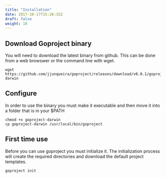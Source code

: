 ```yaml
---
title: "Installation"
date: 2017-10-17T15:26:15Z
draft: false
weight: 10
---
```


## Download Goproject binary

You will  need to download the latest binary from github. This can be done from a web browswer or the command line with wget.

```
wget https://github.com/jjunqueira/goproject/releases/download/v0.0.1/goproject-darwin
```

## Configure

In order to use the binary you must make it executable and then move it into a folder that is in your $PATH

```
chmod +x goproject-darwin
cp goproject-darwin /usr/local/bin/goproject
```

## First time use

Before you can use goproject you must initialize it. The initialization process will create the required directories and download the default project templates.

```
goproject init
```
